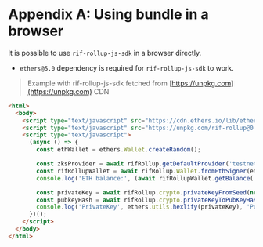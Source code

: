 # Appendix A: Using bundle in a browser

It is possible to use `rif-rollup-js-sdk` in a browser directly.

- `ethers@5.0` dependency is required for `rif-rollup-js-sdk` to work.

> Example with rif-rollup-js-sdk fetched from [https://unpkg.com](https://unpkg.com) CDN

```html
<html>
  <body>
    <script type="text/javascript" src="https://cdn.ethers.io/lib/ethers-5.0.umd.min.js"></script>
    <script type="text/javascript" src="https://unpkg.com/rif-rollup@0.8.1/dist/main.js"></script>
    <script type="text/javascript">
      (async () => {
        const ethWallet = ethers.Wallet.createRandom();

        const zksProvider = await rifRollup.getDefaultProvider('testnet');
        const rifRollupWallet = await rifRollup.Wallet.fromEthSigner(ethWallet, zksProvider);
        console.log('ETH balance:', (await rifRollupWallet.getBalance('ETH')).toString());

        const privateKey = await rifRollup.crypto.privateKeyFromSeed(new Uint8Array(32));
        const pubkeyHash = await rifRollup.crypto.privateKeyToPubKeyHash(privateKey);
        console.log('PrivateKey', ethers.utils.hexlify(privateKey), 'PubkeyHash', pubkeyHash);
      })();
    </script>
  </body>
</html>
```
